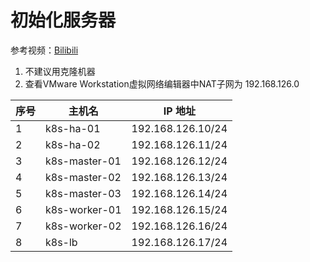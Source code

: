 # 初始化服务器

参考视频：[Bilibili](https://www.bilibili.com/video/BV1wu411P7bv)

1. 不建议用克隆机器
2. 查看VMware Workstation虚拟网络编辑器中NAT子网为 192.168.126.0

| 序号 | 主机名        | IP 地址           |
| ---- | ------------- | ----------------- |
| 1    | k8s-ha-01     | 192.168.126.10/24 |
| 2    | k8s-ha-02     | 192.168.126.11/24 |
| 3    | k8s-master-01 | 192.168.126.12/24 |
| 4    | k8s-master-02 | 192.168.126.13/24 |
| 5    | k8s-master-03 | 192.168.126.14/24 |
| 6    | k8s-worker-01 | 192.168.126.15/24 |
| 7    | k8s-worker-02 | 192.168.126.16/24 |
| 8    | k8s-lb        | 192.168.126.17/24 |

